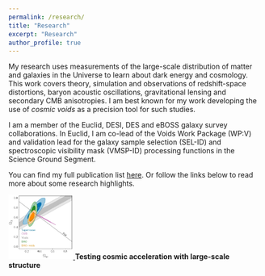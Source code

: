 ```yaml
---
permalink: /research/
title: "Research"
excerpt: "Research"
author_profile: true
---
```


My research uses measurements of the large-scale distribution of matter and galaxies in the Universe to learn about dark energy and cosmology.
This work covers theory, simulation and observations of redshift-space distortions, baryon acoustic oscillations, gravitational lensing and secondary CMB anisotropies.
I am best known for my work developing the use of *cosmic voids* as a precision tool for such studies.  

I am a member of the Euclid, DESI, DES and eBOSS galaxy survey collaborations. In Euclid, I am co-lead of the Voids Work Package (WP:V) and validation lead for the galaxy sample selection (SEL-ID) and spectroscopic visibility mask (VMSP-ID) processing functions in the Science Ground Segment.

You can find my full publication list [here](publications.md). Or follow the links below to read more about some research highlights.

<a href="code.md"> <img src="../images/concordance.jpg" style="width:128px;height:128px;"> </a> **Testing cosmic acceleration with large-scale structure**

